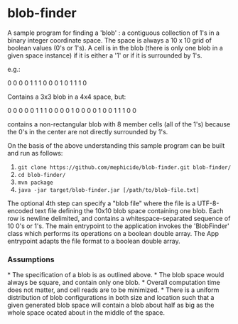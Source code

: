 # blob-finder

A sample program for finding a 'blob' : a contiguous collection of 1's in a binary integer coordinate space. The space is always a 10 x 10 grid of boolean values (0's or 1's).  A cell is in the blob (there is only one blob in a given space instance) if it is either a '1' or if it is surrounded by 1's.  

e.g.:

0 0 0 0
1 1 1 0
0 0 1 0
1 1 1 0

Contains a 3x3 blob in a 4x4 space, but:

0 0 0 0 0
1 1 1 0 0
0 0 1 0 0
0 0 1 0 0
1 1 1 0 0

contains a non-rectangular blob with 8 member cells (all of the 1's) because the 0's in the center are not directly surrounded by 1's.

On the basis of the above understanding this sample program can be built and run as follows:

1. `git clone https://github.com/mephicide/blob-finder.git blob-finder/`
2. `cd blob-finder/`
3. `mvn package`
4. `java -jar target/blob-finder.jar [/path/to/blob-file.txt]`

The optional 4th step can specify a "blob file" where the file is a UTF-8-encoded text file defining the 10x10 blob space containing one blob. Each row is newline delimited, and contains a whitespace-separated sequence of 10 0's or 1's.  The main entrypoint to the application invokes the 'BlobFinder' class which performs its operations on a boolean double array.  The App entrypoint adapts the file format to a boolean double array.

<h3>Assumptions</h3>
* The specification of a blob is as outlined above.
* The blob space would always be square, and contain only one blob.
* Overall computation time does not matter, and cell reads are to be minimized.
* There is a uniform distribution of blob configurations in both size and location such that a given generated blob space will contain a blob about half as big as the whole space ocated about in the middle of the space.
